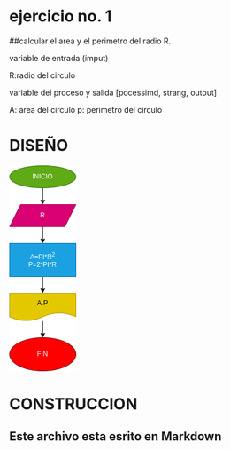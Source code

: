 # ejercicio no. 1

##calcular el area y el perimetro del radio R.

variable de entrada (imput)

R:radio  del circulo 

variable del proceso y salida [pocessimd, strang, outout]

A: area del circulo 
p: perimetro del circulo

# DISEÑO

![Diagrama de flujo](diagrama.png "diagrama de flujo")

# CONSTRUCCION

## Este archivo esta esrito en Markdown

